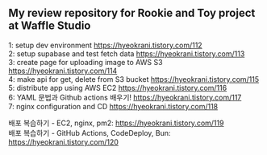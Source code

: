 ## My review repository for Rookie and Toy project at Waffle Studio

1: setup dev environment https://hyeokrani.tistory.com/112  
2: setup supabase and test fetch data https://hyeokrani.tistory.com/113  
3: create page for uploading image to AWS S3 https://hyeokrani.tistory.com/114  
4: make api for get, delete from S3 bucket https://hyeokrani.tistory.com/115  
5: distribute app using AWS EC2 https://hyeokrani.tistory.com/116  
6: YAML 문법과 Github actions 배우기! https://hyeokrani.tistory.com/117  
7: nginx configuration and CD https://hyeokrani.tistory.com/118

배포 복습하기 - EC2, nginx, pm2: https://hyeokrani.tistory.com/119  
배포 복습하기 - GitHub Actions, CodeDeploy, Bun: https://hyeokrani.tistory.com/120